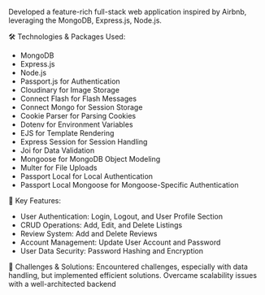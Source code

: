 Developed a feature-rich full-stack web application inspired by Airbnb, leveraging the MongoDB, Express.js, Node.js.

🛠️ Technologies & Packages Used:
- MongoDB
- Express.js
- Node.js
- Passport.js for Authentication
- Cloudinary for Image Storage
- Connect Flash for Flash Messages
- Connect Mongo for Session Storage
- Cookie Parser for Parsing Cookies
- Dotenv for Environment Variables
- EJS for Template Rendering
- Express Session for Session Handling
- Joi for Data Validation
- Mongoose for MongoDB Object Modeling
- Multer for File Uploads
- Passport Local for Local Authentication
- Passport Local Mongoose for Mongoose-Specific Authentication

🌟 Key Features:
- User Authentication: Login, Logout, and User Profile Section
- CRUD Operations: Add, Edit, and Delete Listings
- Review System: Add and Delete Reviews
- Account Management: Update User Account and Password
- User Data Security: Password Hashing and Encryption

🚧 Challenges & Solutions:
Encountered challenges, especially with data handling, but implemented efficient solutions. Overcame scalability issues with a well-architected backend

